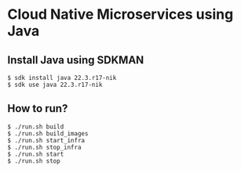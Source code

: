 # Cloud Native Microservices using Java

## Install Java using SDKMAN
```shell
$ sdk install java 22.3.r17-nik
$ sdk use java 22.3.r17-nik
```

## How to run?
```shell
$ ./run.sh build
$ ./run.sh build_images
$ ./run.sh start_infra
$ ./run.sh stop_infra
$ ./run.sh start
$ ./run.sh stop
```
